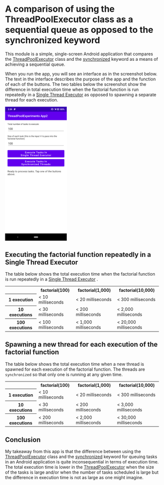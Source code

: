 # A comparison of using the ThreadPoolExecutor class as a sequential queue as opposed to the synchronized keyword

This module is a simple, single-screen Android application that compares
the [ThreadPoolExecutor](https://developer.android.com/reference/java/util/concurrent/ThreadPoolExecutor)
class and the [synchronized](https://docs.oracle.com/javase/tutorial/essential/concurrency/syncmeth.html)
keyword as a means of achieving a sequential queue.

When you run the app, you will see an interface as in the screenshot below. The text in the interface
describes the purpose of the app and the function of each of the buttons. The two tables below the screenshot
show the difference in total execution time when the factorial function is run repeatedly in
a [Single Thread Executor](https://developer.android.com/reference/java/util/concurrent/Executors#newSingleThreadExecutor())
as opposed to spawning a separate thread for each execution.

<img src="Screenshot.png" width="40%" alt="Screenshot of app">

## Executing the factorial function repeatedly in a Single Thread Executor

The table below shows the total execution time when the factorial function is run repeatedly in
a [Single Thread Executor](https://developer.android.com/reference/java/util/concurrent/Executors#newSingleThreadExecutor())
.

<table>
    <tr>
        <th></th>
        <th>factorial(100)</th>
        <th>factorial(1,000)</th>
        <th>factorial(10,000)</th>
    </tr>
    <tr>
        <th>1 execution</th>
        <td>&lt; 10 milliseconds</td>
        <td>&lt; 20 milliseconds</td>
        <td>&lt; 300 milliseconds</td>
    </tr>
    <tr>
        <th>10 executions</th>
        <td>&lt; 30 milliseconds</td>
        <td>&lt; 200 milliseconds</td>
        <td>&lt; 2,000 milliseconds</td>
    </tr>
    <tr>
        <th>100 executions</th>
        <td>&lt; 100 milliseconds</td>
        <td>&lt; 1,000 milliseconds</td>
        <td>&lt; 20,000 milliseconds</td>
    </tr>
</table>

## Spawning a new thread for each execution of the factorial function

The table below shows the total execution time when a new thread is spawned for each execution of the
factorial function. The threads are `synchronized` so that only one is running at any given time.

<table>
    <tr>
        <th></th>
        <th>factorial(100)</th>
        <th>factorial(1,000)</th>
        <th>factorial(10,000)</th>
    </tr>
    <tr>
        <th>1 execution</th>
        <td>&lt; 10 milliseconds</td>
        <td>&lt; 20 milliseconds</td>
        <td>&lt; 300 milliseconds</td>
    </tr>
    <tr>
        <th>10 executions</th>
        <td>&lt; 30 milliseconds</td>
        <td>&lt; 200 milliseconds</td>
        <td>&lt; 3,000 milliseconds</td>
    </tr>
    <tr>
        <th>100 executions</th>
        <td>&lt; 200 milliseconds</td>
        <td>&lt; 2,000 milliseconds</td>
        <td>&lt; 30,000 milliseconds</td>
    </tr>
</table>

## Conclusion

My takeaway from this app is that the difference between using the
[ThreadPoolExecutor](https://developer.android.com/reference/java/util/concurrent/ThreadPoolExecutor)
class and the [synchronized](https://docs.oracle.com/javase/tutorial/essential/concurrency/syncmeth.html)
keyword for queuing tasks in an Android application is quite inconsequential in terms of execution time. The
total execution time is lower in
the [ThreadPoolExecutor](https://developer.android.com/reference/java/util/concurrent/ThreadPoolExecutor) when
the size of the tasks is large and/or when the number of tasks scheduled is large but the difference in
execution time is not as large as one might imagine.
